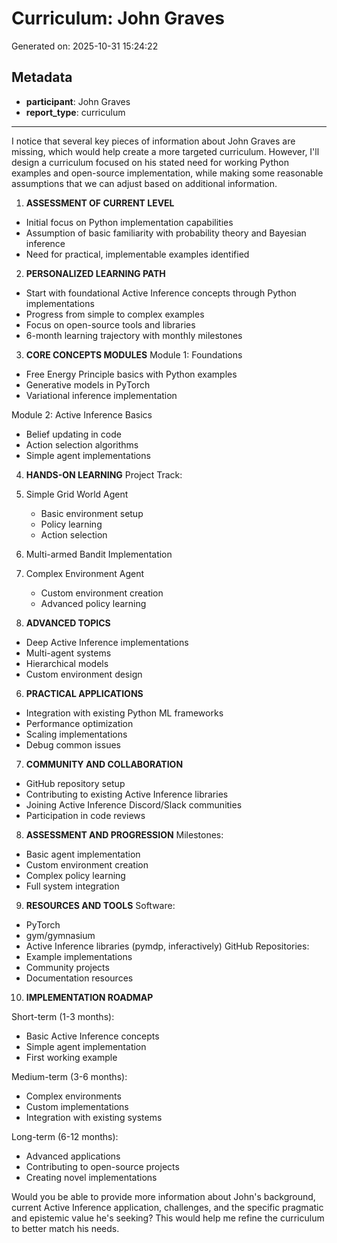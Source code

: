 # Curriculum: John Graves

Generated on: 2025-10-31 15:24:22

## Metadata

- **participant**: John Graves
- **report_type**: curriculum

---

I notice that several key pieces of information about John Graves are missing, which would help create a more targeted curriculum. However, I'll design a curriculum focused on his stated need for working Python examples and open-source implementation, while making some reasonable assumptions that we can adjust based on additional information.

1. **ASSESSMENT OF CURRENT LEVEL**
- Initial focus on Python implementation capabilities
- Assumption of basic familiarity with probability theory and Bayesian inference
- Need for practical, implementable examples identified

2. **PERSONALIZED LEARNING PATH**
- Start with foundational Active Inference concepts through Python implementations
- Progress from simple to complex examples
- Focus on open-source tools and libraries
- 6-month learning trajectory with monthly milestones

3. **CORE CONCEPTS MODULES**
Module 1: Foundations
- Free Energy Principle basics with Python examples
- Generative models in PyTorch
- Variational inference implementation

Module 2: Active Inference Basics
- Belief updating in code
- Action selection algorithms
- Simple agent implementations

4. **HANDS-ON LEARNING**
Project Track:
1. Simple Grid World Agent
   - Basic environment setup
   - Policy learning
   - Action selection
2. Multi-armed Bandit Implementation
3. Complex Environment Agent
   - Custom environment creation
   - Advanced policy learning

5. **ADVANCED TOPICS**
- Deep Active Inference implementations
- Multi-agent systems
- Hierarchical models
- Custom environment design

6. **PRACTICAL APPLICATIONS**
- Integration with existing Python ML frameworks
- Performance optimization
- Scaling implementations
- Debug common issues

7. **COMMUNITY AND COLLABORATION**
- GitHub repository setup
- Contributing to existing Active Inference libraries
- Joining Active Inference Discord/Slack communities
- Participation in code reviews

8. **ASSESSMENT AND PROGRESSION**
Milestones:
- Basic agent implementation
- Custom environment creation
- Complex policy learning
- Full system integration

9. **RESOURCES AND TOOLS**
Software:
- PyTorch
- gym/gymnasium
- Active Inference libraries (pymdp, inferactively)
GitHub Repositories:
- Example implementations
- Community projects
- Documentation resources

10. **IMPLEMENTATION ROADMAP**

Short-term (1-3 months):
- Basic Active Inference concepts
- Simple agent implementation
- First working example

Medium-term (3-6 months):
- Complex environments
- Custom implementations
- Integration with existing systems

Long-term (6-12 months):
- Advanced applications
- Contributing to open-source projects
- Creating novel implementations

Would you be able to provide more information about John's background, current Active Inference application, challenges, and the specific pragmatic and epistemic value he's seeking? This would help me refine the curriculum to better match his needs.